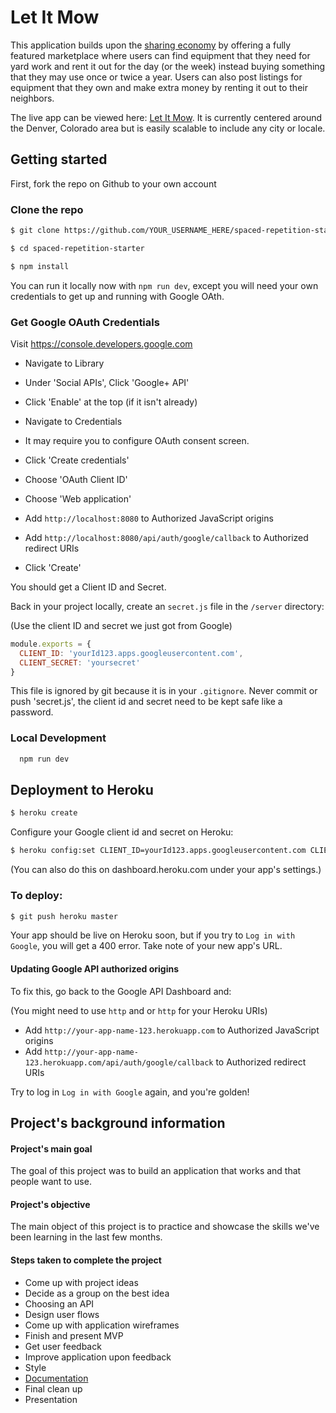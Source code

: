 # Let It Mow
This application builds upon the [sharing economy](http://people.uta.fi/~kljuham/2015-hamari_at_al-the_sharing_economy.pdf)  by offering a fully featured marketplace where users can find equipment that they need for yard work and rent it out for the day (or the week) instead buying something that they may use once or twice a year. Users can also post listings for equipment that they own and make extra money by renting it out to their neighbors.

The live app can be viewed here: [Let It Mow](http://let-it-mow.herokuapp.com/). It is currently centered around the Denver, Colorado area but is easily scalable to include any city or locale.



## Getting started

First, fork the repo on Github to your own account

### Clone the repo

```sh
$ git clone https://github.com/YOUR_USERNAME_HERE/spaced-repetition-starter
```

```sh
$ cd spaced-repetition-starter
```

```sh
$ npm install
```

You can run it locally now with `npm run dev`, except you will need your own credentials
to get up and running with Google OAth.

### Get Google OAuth Credentials

Visit https://console.developers.google.com

* Navigate to Library
* Under 'Social APIs', Click 'Google+ API'
* Click 'Enable' at the top (if it isn't already)


* Navigate to Credentials
* It may require you to configure OAuth consent screen.
* Click 'Create credentials'
* Choose 'OAuth Client ID'
* Choose 'Web application'
* Add `http://localhost:8080` to Authorized JavaScript origins
* Add `http://localhost:8080/api/auth/google/callback` to Authorized redirect URIs
* Click 'Create'

You should get a Client ID and Secret.

Back in your project locally, create an `secret.js` file in the `/server` directory:

(Use the client ID and secret we just got from Google)

```js
module.exports = {
  CLIENT_ID: 'yourId123.apps.googleusercontent.com',
  CLIENT_SECRET: 'yoursecret'
}
```

This file is ignored by git because it is in your `.gitignore`. Never commit or push 'secret.js', the client id and secret need to be kept safe like a password.

### Local Development

```sh
  npm run dev
```

## Deployment to Heroku

```sh
$ heroku create
```

Configure your Google client id and secret on Heroku:

```sh
$ heroku config:set CLIENT_ID=yourId123.apps.googleusercontent.com CLIENT_SECRET=yoursecret
```

(You can also do this on dashboard.heroku.com under your app's settings.)

### To deploy:

```sh
$ git push heroku master
```

Your app should be live on Heroku soon, but if you try to `Log in with Google`, you will get a 400 error. Take note of your new app's URL.


#### Updating Google API authorized origins


To fix this, go back to the Google API Dashboard and:

(You might need to use `http` and or `http` for your Heroku URIs)

- Add `http://your-app-name-123.herokuapp.com` to Authorized JavaScript origins
- Add `http://your-app-name-123.herokuapp.com/api/auth/google/callback` to Authorized redirect URIs

Try to log in  `Log in with Google` again, and you're golden!

## Project's background information

#### Project's main goal

The goal of this project was to build an application that works and that people want to use.

#### Project's objective

The main object of this project is to practice and showcase the skills we've been learning in the
last few months.

#### Steps taken to complete the project

- Come up with project ideas
- Decide as a group on the best idea
- Choosing an API
- Design user flows
- Come up with application wireframes
- Finish and present MVP
- Get user feedback
- Improve application upon feedback
- Style
- [Documentation](https://medium.com/@meakaakka/a-beginners-guide-to-writing-a-kickass-readme-7ac01da88ab3)
- Final clean up
- Presentation
